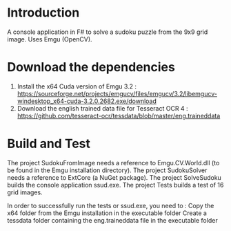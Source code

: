 # Introduction
A console application in F# to solve a sudoku puzzle from the 9x9 grid image. Uses Emgu (OpenCV).

# Download the dependencies
1.	Install the x64 Cuda version of Emgu 3.2 : https://sourceforge.net/projects/emgucv/files/emgucv/3.2/libemgucv-windesktop_x64-cuda-3.2.0.2682.exe/download
2.	Download the english trained data file for Tesseract OCR 4 : https://github.com/tesseract-ocr/tessdata/blob/master/eng.traineddata

# Build and Test
The project SudokuFromImage needs a reference to Emgu.CV.World.dll (to be found in the Emgu installation directory). 
The project SudokuSolver needs a reference to ExtCore (a NuGet package).
The project SolveSudoku builds the console application ssud.exe.
The project Tests builds a test of 16 grid images.

In order to successfully run the tests or ssud.exe, you need to :
    Copy the x64 folder from the Emgu installation in the executable folder
    Create a tessdata folder containing the eng.traineddata file in the executable folder